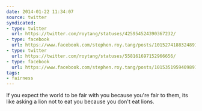 ```yaml
---
date: 2014-01-22 11:34:07
source: twitter
syndicated:
- type: twitter
  url: https://twitter.com/roytang/statuses/425954524390367232/
- type: facebook
  url: https://www.facebook.com/stephen.roy.tang/posts/10152741883248912
- type: twitter
  url: https://twitter.com/roytang/statuses/558161697152966656/
- type: facebook
  url: https://www.facebook.com/stephen.roy.tang/posts/10153519594098912
tags:
- fairness
---
```


If you expect the world to be fair with you because you're fair to them, its like asking a lion not to eat you because you don't eat lions.